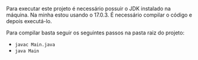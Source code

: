 Para executar este projeto é necessário possuir o JDK instalado na máquina. Na minha estou usando o 17.0.3.
É necessário compilar o código e depois executá-lo.

Para compilar basta seguir os seguintes passos na pasta raiz do projeto:
- `javac Main.java`
- `java Main`
  